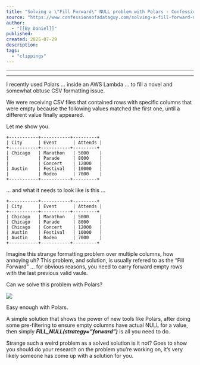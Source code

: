 ```yaml
---
title: "Solving a \"Fill Forward\" NULL problem with Polars - Confessions of a Data Guy"
source: "https://www.confessionsofadataguy.com/solving-a-fill-forward-null-problem-with-polars/"
author:
  - "[[By Daniel]]"
published:
created: 2025-07-29
description:
tags:
  - "clippings"
---
```

---

---

I recently used Polars … inside an AWS Lambda … to fill a novel and somewhat obtuse CSV formatting issue.

We were receiving CSV files that contained rows with specific columns that were empty because the following values matched the first one, until a different value finally appeared.

Let me show you.

```
+-----------+-----------+---------+
| City      | Event      | Attends |
+-----------+-----------+---------+
| Chicago   | Marathon   | 5000    |
|           | Parade     | 8000    |
|           | Concert    | 12000   |
| Austin    | Festival   | 10000   |
|           | Rodeo      | 7000    |
+-----------+-----------+---------+
```

… and what it needs to look like is this …

```
+-----------+-----------+---------+
| City      | Event      | Attends |
+-----------+-----------+---------+
| Chicago   | Marathon   | 5000    |
| Chicago   | Parade     | 8000    |
| Chicago   | Concert    | 12000   |
| Austin    | Festival   | 10000   |
| Austin    | Rodeo      | 7000    |
+-----------+-----------+---------+
```

Imagine this strange formatting problem over multiple columns, how annoying uh? This problem, and solution, is usually refered to as the “Fill Forward” … for obvious reasons, you need to carry forward empty rows with the last previous valid vaule.

Can we solve this problem with Polars?

![](https://www.confessionsofadataguy.com/wp-content/uploads/2025/07/polars-1030x702.webp)

Easy enough with Polars.

A simple solution that shows the power of new tools like Polars, after doing some pre-filtering to ensure empty columns have actual NULL for a value, then simply ***FILL\_NULL(strategy=”forward”)*** is all you need to do.

Strange such a weird problem as a solved solution is it not? Goes to show you should do your research on the problem you’re working on, it’s very likely someone has come up with a solution for you.